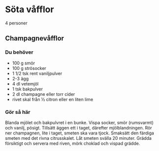 # Söta våfflor

4 personer

## Champagnevåfflor

### Du behöver

* 100 g smör
* 100 g strösocker
* 1 1/2 tsk rent vaniljpulver
* 2-3 ägg
* 4 dl vetemjöl
* 1 tsk bakpulver
* 2 dl champagne eller torr cider
* rivet skal från ½ citron eller en liten lime

### Gör så här

Blanda mjölet och bakpulvret i en bunke. Vispa socker, smör (rumsvarmt) och vanilj, pösigt. Tillsätt äggen ett i taget, därefter mjölblandningen. Rör ner champagnen, lite i taget, smeten ska vara tjock. Smaksätt den färdiga smeten med det rivna citrusskalet. Låt smeten svälla 20 minuter. Grädda försiktigt och servera med riven, mörk choklad och vispad grädde.
